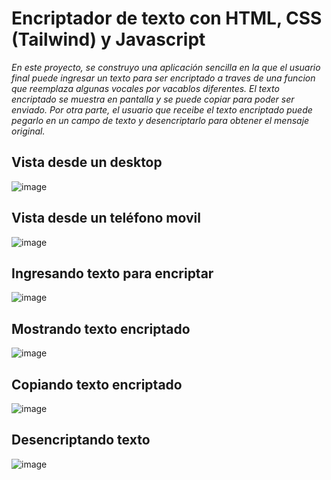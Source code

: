 # Encriptador de texto con HTML, CSS (Tailwind) y Javascript

_En este proyecto, se construyo una aplicación sencilla en la que el usuario final puede ingresar un texto para ser encriptado a traves de una funcion que reemplaza algunas vocales por vacablos diferentes.
El texto encriptado se muestra en pantalla y se puede copiar para poder ser enviado. Por otra parte, el usuario que receibe el texto encriptado puede pegarlo en un campo de texto y desencriptarlo para obtener
el mensaje original._

## Vista desde un desktop
![image](https://github.com/user-attachments/assets/38aedbf7-b7c3-4ef5-8f66-7ff24fe4d728)

## Vista desde un teléfono movil
![image](https://github.com/user-attachments/assets/2802681c-ce72-4e9b-ac14-602f78976934)

## Ingresando texto para encriptar
![image](https://github.com/user-attachments/assets/28a17e32-460e-479f-9cda-0be35fcc2223)

## Mostrando texto encriptado
![image](https://github.com/user-attachments/assets/cd9f9e15-0abf-4bf4-abe9-323f6164b754)

## Copiando texto encriptado
![image](https://github.com/user-attachments/assets/68707043-2d24-4371-b714-ecf8ac80dc63)

## Desencriptando texto
![image](https://github.com/user-attachments/assets/c3638ad6-8aa2-4853-a91e-efd1faad3140)






